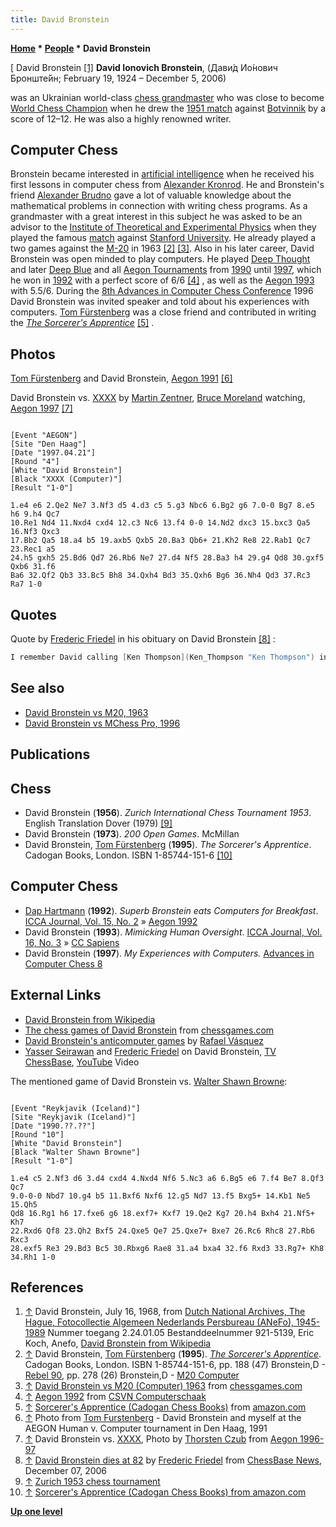 ```yaml
---
title: David Bronstein
---
```

**[Home](Home "Home") * [People](People "People") * David Bronstein**

\[ David Bronstein <a id="cite-note-1" href="#cite-ref-1">[1]</a>
**David Ionovich Bronstein**, (Дави́д Ио́нович Бронште́йн; February 19, 1924 – December 5, 2006)

was an Ukrainian world-class [chess grandmaster](https://en.wikipedia.org/wiki/International_Grandmaster) who was close to become [World Chess Champion](https://en.wikipedia.org/wiki/World_Chess_Championship) when he drew the [1951 match](https://en.wikipedia.org/wiki/World_Chess_Championship_1951) against [Botvinnik](Mikhail_Botvinnik "Mikhail Botvinnik") by a score of 12–12. He was also a highly renowned writer.

## Computer Chess

Bronstein became interested in [artificial intelligence](Artificial_Intelligence "Artificial Intelligence") when he received his first lessons in computer chess from [Alexander Kronrod](Alexander_Kronrod "Alexander Kronrod"). He and Bronstein's friend [Alexander Brudno](Alexander_Brudno "Alexander Brudno") gave a lot of valuable knowledge about the mathematical problems in connection with writing chess programs. As a grandmaster with a great interest in this subject he was asked to be an advisor to the [Institute of Theoretical and Experimental Physics](Institute_of_Theoretical_and_Experimental_Physics "Institute of Theoretical and Experimental Physics") when they played the famous [match](Stanford-ITEP_Match "Stanford-ITEP Match") against [Stanford University](Stanford_University "Stanford University"). He already played a two games against the [M-20](M-20 "M-20") in 1963 <a id="cite-note-2" href="#cite-ref-2">[2]</a> <a id="cite-note-3" href="#cite-ref-3">[3]</a>. Also in his later career, David Bronstein was open minded to play computers. He played [Deep Thought](Deep_Thought "Deep Thought") and later [Deep Blue](Deep_Blue "Deep Blue") and all [Aegon Tournaments](Aegon_Tournaments "Aegon Tournaments") from [1990](Aegon_1990 "Aegon 1990") until [1997](Aegon_1997 "Aegon 1997"), which he won in [1992](Aegon_1992 "Aegon 1992") with a perfect score of 6/6 <a id="cite-note-4" href="#cite-ref-4">[4]</a> , as well as the [Aegon 1993](Aegon_1993 "Aegon 1993") with 5.5/6. During the [8th Advances in Computer Chess Conference](Advances_in_Computer_Chess_8 "Advances in Computer Chess 8") 1996 David Bronstein was invited speaker and told about his experiences with computers. [Tom Fürstenberg](Tom_F%C3%BCrstenberg "Tom Fürstenberg") was a close friend and contributed in writing the *[The Sorcerer's Apprentice](Tom_F%C3%BCrstenberg#TheSorcerersApprentice "Tom Fürstenberg")* <a id="cite-note-5" href="#cite-ref-5">[5]</a> .

## Photos

[](http://users.skynet.be/fidelity/furstenberg.html)
[Tom Fürstenberg](Tom_F%C3%BCrstenberg "Tom Fürstenberg") and David Bronstein, [Aegon 1991](Aegon_1991 "Aegon 1991") <a id="cite-note-6" href="#cite-ref-6">[6]</a>

[](http://www.thorstenczub.de/aegon.html)
David Bronstein vs. [XXXX](XXXX "XXXX") by [Martin Zentner](Martin_Zentner "Martin Zentner"), [Bruce Moreland](Bruce_Moreland "Bruce Moreland") watching, [Aegon 1997](Aegon_1997 "Aegon 1997") <a id="cite-note-7" href="#cite-ref-7">[7]</a>

```

[Event "AEGON"]
[Site "Den Haag"]
[Date "1997.04.21"]
[Round "4"]
[White "David Bronstein"]
[Black "XXXX (Computer)"]
[Result "1-0"]

1.e4 e6 2.Qe2 Ne7 3.Nf3 d5 4.d3 c5 5.g3 Nbc6 6.Bg2 g6 7.0-0 Bg7 8.e5 h6 9.h4 Qc7 
10.Re1 Nd4 11.Nxd4 cxd4 12.c3 Nc6 13.f4 0-0 14.Nd2 dxc3 15.bxc3 Qa5 16.Nf3 Qxc3 
17.Bb2 Qa5 18.a4 b5 19.axb5 Qxb5 20.Ba3 Qb6+ 21.Kh2 Re8 22.Rab1 Qc7 23.Rec1 a5 
24.h5 gxh5 25.Bd6 Qd7 26.Rb6 Ne7 27.d4 Nf5 28.Ba3 h4 29.g4 Qd8 30.gxf5 Qxb6 31.f6
Ba6 32.Qf2 Qb3 33.Bc5 Bh8 34.Qxh4 Bd3 35.Qxh6 Bg6 36.Nh4 Qd3 37.Rc3 Ra7 1-0

```

## Quotes

Quote by [Frederic Friedel](Frederic_Friedel "Frederic Friedel") in his obituary on David Bronstein <a id="cite-note-8" href="#cite-ref-8">[8]</a> :

```C++
I remember David calling [Ken Thompson](Ken_Thompson "Ken Thompson") in [New Jersey](https://en.wikipedia.org/wiki/New_Jersey) once, asking him if the computer scientist could analyse a position with the [endgame databases](Thompson%27s_Databases "Thompson's Databases") Ken had just created. Then he started dictating the position, with Ken desperately calling "stop" at six pieces. Bronstein's example contained about eleven, including pawns, which make the position even more difficult. Ken said something like: "Sorry, we can't do that. Maybe in a thousand years, but not at the current time." 

```

## See also

- [David Bronstein vs M20, 1963](M-20#Bronstein_M20 "M-20")
- [David Bronstein vs MChess Pro, 1996](Advances_in_Computer_Chess_8#Games "Advances in Computer Chess 8")

## Publications

## Chess

- David Bronstein (**1956**). *Zurich International Chess Tournament 1953*. English Translation Dover (1979) <a id="cite-note-9" href="#cite-ref-9">[9]</a>
- David Bronstein (**1973**). *200 Open Games*. McMillan
- David Bronstein, [Tom Fürstenberg](Tom_F%C3%BCrstenberg "Tom Fürstenberg") (**1995**). *The Sorcerer's Apprentice*. Cadogan Books, London. ISBN 1-85744-151-6 <a id="cite-note-10" href="#cite-ref-10">[10]</a>

## [](https://www.amazon.com/Sorcerers-Apprentice-Cadogan-Chess-Books/dp/1857441516) Computer Chess

- [Dap Hartmann](Dap_Hartmann "Dap Hartmann") (**1992**). *Superb Bronstein eats Computers for Breakfast*. [ICCA Journal, Vol. 15, No. 2](ICGA_Journal#15_2 "ICGA Journal") » [Aegon 1992](Aegon_1992 "Aegon 1992")
- David Bronstein (**1993**). *Mimicking Human Oversight*. [ICCA Journal, Vol. 16, No. 3](ICGA_Journal#16_3 "ICGA Journal") » [CC Sapiens](CC_Sapiens "CC Sapiens")
- David Bronstein (**1997**). *My Experiences with Computers.* [Advances in Computer Chess 8](Advances_in_Computer_Chess_8 "Advances in Computer Chess 8")

## External Links

- [David Bronstein from Wikipedia](https://en.wikipedia.org/wiki/David_Bronstein)
- [The chess games of David Bronstein](http://www.chessgames.com/perl/chessplayer?pid=16521) from [chessgames.com](http://www.chessgames.com/index.html)
- [David Bronstein's anticomputer games](http://www.angelfire.com/on/anticomputer/bronst.html) by [Rafael Vásquez](index.php?title=Rafael_V%C3%A1squez&action=edit&redlink=1 "Rafael Vásquez (page does not exist)")
- [Yasser Seirawan](https://en.wikipedia.org/wiki/Yasser_Seirawan) and [Frederic Friedel](Frederic_Friedel "Frederic Friedel") on David Bronstein, [TV ChessBase](ChessBase "ChessBase"), [YouTube](https://en.wikipedia.org/wiki/YouTube) Video

The mentioned game of David Bronstein vs. [Walter Shawn Browne](https://en.wikipedia.org/wiki/Walter_Browne):

```

[Event "Reykjavik (Iceland)"]
[Site "Reykjavik (Iceland)"]
[Date "1990.??.??"]
[Round "10"]
[White "David Bronstein"]
[Black "Walter Shawn Browne"]
[Result "1-0"]

1.e4 c5 2.Nf3 d6 3.d4 cxd4 4.Nxd4 Nf6 5.Nc3 a6 6.Bg5 e6 7.f4 Be7 8.Qf3 Qc7
9.0-0-0 Nbd7 10.g4 b5 11.Bxf6 Nxf6 12.g5 Nd7 13.f5 Bxg5+ 14.Kb1 Ne5 15.Qh5 
Qd8 16.Rg1 h6 17.fxe6 g6 18.exf7+ Kxf7 19.Qe2 Kg7 20.h4 Bxh4 21.Nf5+ Kh7
22.Rxd6 Qf8 23.Qh2 Bxf5 24.Qxe5 Qe7 25.Qxe7+ Bxe7 26.Rc6 Rhc8 27.Rb6 Rxc3
28.exf5 Re3 29.Bd3 Bc5 30.Rbxg6 Rae8 31.a4 bxa4 32.f6 Rxd3 33.Rg7+ Kh8 
34.Rh1 1-0

```

## References

1. <a id="cite-ref-1" href="#cite-note-1">↑</a> David Bronstein, July 16, 1968, from [Dutch National Archives, The Hague, Fotocollectie Algemeen Nederlands Persbureau (ANeFo), 1945-1989](http://www.gahetna.nl/over-ons/open-data) Nummer toegang 2.24.01.05 Bestanddeelnummer 921-5139, Eric Koch, Anefo, [David Bronstein from Wikipedia](https://en.wikipedia.org/wiki/David_Bronstein)
1. <a id="cite-ref-2" href="#cite-note-2">↑</a> David Bronstein, [Tom Fürstenberg](Tom_F%C3%BCrstenberg "Tom Fürstenberg") (**1995**). *[The Sorcerer's Apprentice](Tom_F%C3%BCrstenberg#TheSorcerersApprentice "Tom Fürstenberg")*. Cadogan Books, London. ISBN 1-85744-151-6, pp. 188 (47) Bronstein,D - [Rebel 90](Rebel "Rebel"), pp. 278 (26) Bronstein,D - [M20 Computer](ITEP_Chess_Program "ITEP Chess Program")
1. <a id="cite-ref-3" href="#cite-note-3">↑</a> [David Bronstein vs M20 (Computer) 1963](http://www.chessgames.com/perl/chessgame?gid=1238081) from [chessgames.com](http://www.chessgames.com/index.html)
1. <a id="cite-ref-4" href="#cite-note-4">↑</a> [Aegon 1992](http://www.csvn.nl/index.php?option=com_content&task=view&id=118&Itemid=50) from [CSVN Computerschaak](CSVN "CSVN")
1. <a id="cite-ref-5" href="#cite-note-5">↑</a> [Sorcerer's Apprentice (Cadogan Chess Books)](http://www.amazon.com/exec/obidos/tg/detail/-/1857441516/104-6193618-9046309?vi=glance) from [amazon.com](http://www.amazon.com/)
1. <a id="cite-ref-6" href="#cite-note-6">↑</a> Photo from [Tom Furstenberg](http://users.skynet.be/fidelity/furstenberg.html) - David Bronstein and myself at the AEGON Human v. Computer tournament in Den Haag, 1991
1. <a id="cite-ref-7" href="#cite-note-7">↑</a> David Bronstein vs. [XXXX](XXXX "XXXX"), Photo by [Thorsten Czub](Thorsten_Czub "Thorsten Czub") from [Aegon 1996-97](http://www.thorstenczub.de/aegon.html)
1. <a id="cite-ref-8" href="#cite-note-8">↑</a> [David Bronstein dies at 82](http://www.chessbase.com/newsdetail.asp?newsid=3525) by [Frederic Friedel](Frederic_Friedel "Frederic Friedel") from [ChessBase News](ChessBase "ChessBase"), December 07, 2006
1. <a id="cite-ref-9" href="#cite-note-9">↑</a> [Zurich 1953 chess tournament](https://en.wikipedia.org/wiki/Zurich_1953_chess_tournament)
1. <a id="cite-ref-10" href="#cite-note-10">↑</a> [Sorcerer's Apprentice (Cadogan Chess Books) from amazon.com](https://www.amazon.com/Sorcerers-Apprentice-Cadogan-Chess-Books/dp/1857441516)

**[Up one level](People "People")**

